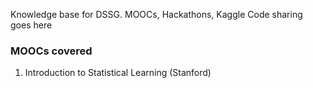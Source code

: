 Knowledge base for DSSG. MOOCs, Hackathons, Kaggle Code sharing goes here

### MOOCs covered
1. Introduction to Statistical Learning (Stanford)
